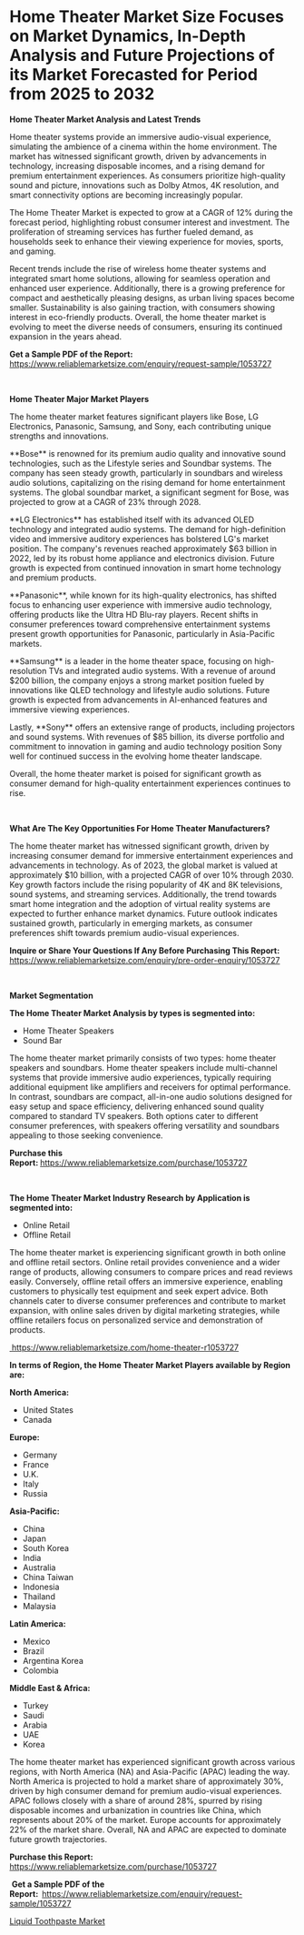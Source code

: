 <p><h1>Home Theater Market Size Focuses on Market Dynamics, In-Depth Analysis and Future Projections of its Market Forecasted for Period from 2025 to 2032</h1></p><p><strong>Home Theater Market Analysis and Latest Trends</strong></p>
<p><p>Home theater systems provide an immersive audio-visual experience, simulating the ambience of a cinema within the home environment. The market has witnessed significant growth, driven by advancements in technology, increasing disposable incomes, and a rising demand for premium entertainment experiences. As consumers prioritize high-quality sound and picture, innovations such as Dolby Atmos, 4K resolution, and smart connectivity options are becoming increasingly popular.</p><p>The Home Theater Market is expected to grow at a CAGR of 12% during the forecast period, highlighting robust consumer interest and investment. The proliferation of streaming services has further fueled demand, as households seek to enhance their viewing experience for movies, sports, and gaming.</p><p>Recent trends include the rise of wireless home theater systems and integrated smart home solutions, allowing for seamless operation and enhanced user experience. Additionally, there is a growing preference for compact and aesthetically pleasing designs, as urban living spaces become smaller. Sustainability is also gaining traction, with consumers showing interest in eco-friendly products. Overall, the home theater market is evolving to meet the diverse needs of consumers, ensuring its continued expansion in the years ahead.</p></p>
<p><strong>Get a Sample PDF of the Report:&nbsp;</strong> <a href="https://www.reliablemarketsize.com/enquiry/request-sample/1053727?utm_campaign=3201&utm_medium=2&utm_source=Github&utm_content=ia&utm_term=05042025&utm_id=home-theater">https://www.reliablemarketsize.com/enquiry/request-sample/1053727</a></p>
<p>&nbsp;</p>
<p><strong>Home Theater Major Market Players</strong></p>
<p><p>The home theater market features significant players like Bose, LG Electronics, Panasonic, Samsung, and Sony, each contributing unique strengths and innovations.</p><p>**Bose** is renowned for its premium audio quality and innovative sound technologies, such as the Lifestyle series and Soundbar systems. The company has seen steady growth, particularly in soundbars and wireless audio solutions, capitalizing on the rising demand for home entertainment systems. The global soundbar market, a significant segment for Bose, was projected to grow at a CAGR of 23% through 2028.</p><p>**LG Electronics** has established itself with its advanced OLED technology and integrated audio systems. The demand for high-definition video and immersive auditory experiences has bolstered LG's market position. The company's revenues reached approximately $63 billion in 2022, led by its robust home appliance and electronics division. Future growth is expected from continued innovation in smart home technology and premium products.</p><p>**Panasonic**, while known for its high-quality electronics, has shifted focus to enhancing user experience with immersive audio technology, offering products like the Ultra HD Blu-ray players. Recent shifts in consumer preferences toward comprehensive entertainment systems present growth opportunities for Panasonic, particularly in Asia-Pacific markets.</p><p>**Samsung** is a leader in the home theater space, focusing on high-resolution TVs and integrated audio systems. With a revenue of around $200 billion, the company enjoys a strong market position fueled by innovations like QLED technology and lifestyle audio solutions. Future growth is expected from advancements in AI-enhanced features and immersive viewing experiences.</p><p>Lastly, **Sony** offers an extensive range of products, including projectors and sound systems. With revenues of $85 billion, its diverse portfolio and commitment to innovation in gaming and audio technology position Sony well for continued success in the evolving home theater landscape.</p><p>Overall, the home theater market is poised for significant growth as consumer demand for high-quality entertainment experiences continues to rise.</p></p>
<p>&nbsp;</p>
<p><strong>What Are The Key Opportunities For Home Theater Manufacturers?</strong></p>
<p><p>The home theater market has witnessed significant growth, driven by increasing consumer demand for immersive entertainment experiences and advancements in technology. As of 2023, the global market is valued at approximately $10 billion, with a projected CAGR of over 10% through 2030. Key growth factors include the rising popularity of 4K and 8K televisions, sound systems, and streaming services. Additionally, the trend towards smart home integration and the adoption of virtual reality systems are expected to further enhance market dynamics. Future outlook indicates sustained growth, particularly in emerging markets, as consumer preferences shift towards premium audio-visual experiences.</p></p>
<p><strong>Inquire or Share Your Questions If Any Before Purchasing This Report:</strong> <a href="https://www.reliablemarketsize.com/enquiry/pre-order-enquiry/1053727?utm_campaign=3201&utm_medium=2&utm_source=Github&utm_content=ia&utm_term=05042025&utm_id=home-theater">https://www.reliablemarketsize.com/enquiry/pre-order-enquiry/1053727</a></p>
<p>&nbsp;</p>
<p><strong>Market Segmentation</strong></p>
<p><strong>The Home Theater Market Analysis by types is segmented into:</strong></p>
<p><ul><li>Home Theater Speakers</li><li>Sound Bar</li></ul></p>
<p><p>The home theater market primarily consists of two types: home theater speakers and soundbars. Home theater speakers include multi-channel systems that provide immersive audio experiences, typically requiring additional equipment like amplifiers and receivers for optimal performance. In contrast, soundbars are compact, all-in-one audio solutions designed for easy setup and space efficiency, delivering enhanced sound quality compared to standard TV speakers. Both options cater to different consumer preferences, with speakers offering versatility and soundbars appealing to those seeking convenience.</p></p>
<p><strong>Purchase this Report:&nbsp;</strong><a href="https://www.reliablemarketsize.com/purchase/1053727?utm_campaign=3201&utm_medium=2&utm_source=Github&utm_content=ia&utm_term=05042025&utm_id=home-theater">https://www.reliablemarketsize.com/purchase/1053727</a></p>
<p>&nbsp;</p>
<p><strong>The Home Theater Market Industry Research by Application is segmented into:</strong></p>
<p><ul><li>Online Retail</li><li>Offline Retail</li></ul></p>
<p><p>The home theater market is experiencing significant growth in both online and offline retail sectors. Online retail provides convenience and a wider range of products, allowing consumers to compare prices and read reviews easily. Conversely, offline retail offers an immersive experience, enabling customers to physically test equipment and seek expert advice. Both channels cater to diverse consumer preferences and contribute to market expansion, with online sales driven by digital marketing strategies, while offline retailers focus on personalized service and demonstration of products.</p></p>
<p><a href="https://www.reliablemarketsize.com/home-theater-r1053727?utm_campaign=3201&utm_medium=2&utm_source=Github&utm_content=ia&utm_term=05042025&utm_id=home-theater">&nbsp;https://www.reliablemarketsize.com/home-theater-r1053727</a></p>
<p><strong>In terms of Region, the Home Theater Market Players available by Region are:</strong></p>
<p>
    <p> <strong> North America: </strong>
        <ul>
            <li>United States</li>
            <li>Canada</li>
        </ul>
        </p> 
    <p> <strong> Europe: </strong>
        <ul>
            <li>Germany</li>
            <li>France</li>
            <li>U.K.</li>
            <li>Italy</li>
            <li>Russia</li>
        </ul>
        </p> 
    <p> <strong> Asia-Pacific: </strong>
        <ul>
            <li>China</li>
            <li>Japan</li>
            <li>South Korea</li>
            <li>India</li>
            <li>Australia</li>
            <li>China Taiwan</li>
            <li>Indonesia</li>
            <li>Thailand</li>
            <li>Malaysia</li>
        </ul>
        </p> 
    <p> <strong> Latin America: </strong>
        <ul>
            <li>Mexico</li>
            <li>Brazil</li>
            <li>Argentina Korea</li>
            <li>Colombia</li>
        </ul>
        </p> 
    <p> <strong> Middle East & Africa: </strong>
        <ul>
            <li>Turkey</li>
            <li>Saudi</li>
            <li>Arabia</li>
            <li>UAE</li>
            <li>Korea</li>
        </ul>
    </p>
    </p>
<p><p>The home theater market has experienced significant growth across various regions, with North America (NA) and Asia-Pacific (APAC) leading the way. North America is projected to hold a market share of approximately 30%, driven by high consumer demand for premium audio-visual experiences. APAC follows closely with a share of around 28%, spurred by rising disposable incomes and urbanization in countries like China, which represents about 20% of the market. Europe accounts for approximately 22% of the market share. Overall, NA and APAC are expected to dominate future growth trajectories.</p></p>
<p><strong>Purchase this Report: </strong><a href="https://www.reliablemarketsize.com/purchase/1053727?utm_campaign=3201&utm_medium=2&utm_source=Github&utm_content=ia&utm_term=05042025&utm_id=home-theater">https://www.reliablemarketsize.com/purchase/1053727</a></p>
<p>&nbsp;<strong>Get a Sample PDF of the Report:&nbsp;&nbsp;</strong><a href="https://www.reliablemarketsize.com/enquiry/request-sample/1053727?utm_campaign=3201&utm_medium=2&utm_source=Github&utm_content=ia&utm_term=05042025&utm_id=home-theater">https://www.reliablemarketsize.com/enquiry/request-sample/1053727</a></p>
<p><strong></strong></p>
<p><p><a href="https://github.com/vigoseiler/Market-Research-Report-List-1/blob/main/liquid-toothpaste-market.md?utm_campaign=3201&utm_medium=2&utm_source=Github&utm_content=ia&utm_term=05042025&utm_id=home-theater">Liquid Toothpaste Market</a></p></p>